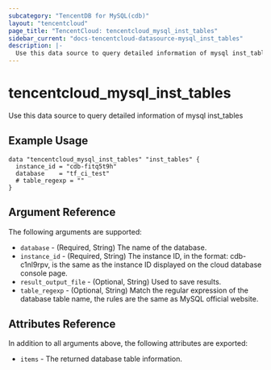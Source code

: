 ```yaml
---
subcategory: "TencentDB for MySQL(cdb)"
layout: "tencentcloud"
page_title: "TencentCloud: tencentcloud_mysql_inst_tables"
sidebar_current: "docs-tencentcloud-datasource-mysql_inst_tables"
description: |-
  Use this data source to query detailed information of mysql inst_tables
---
```


# tencentcloud_mysql_inst_tables

Use this data source to query detailed information of mysql inst_tables

## Example Usage

```hcl
data "tencentcloud_mysql_inst_tables" "inst_tables" {
  instance_id = "cdb-fitq5t9h"
  database    = "tf_ci_test"
  # table_regexp = ""
}
```

## Argument Reference

The following arguments are supported:

* `database` - (Required, String) The name of the database.
* `instance_id` - (Required, String) The instance ID, in the format: cdb-c1nl9rpv, is the same as the instance ID displayed on the cloud database console page.
* `result_output_file` - (Optional, String) Used to save results.
* `table_regexp` - (Optional, String) Match the regular expression of the database table name, the rules are the same as MySQL official website.

## Attributes Reference

In addition to all arguments above, the following attributes are exported:

* `items` - The returned database table information.



